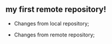 ## my first remote repository!

* Changes from local repository;

* Changes from remote repository;

